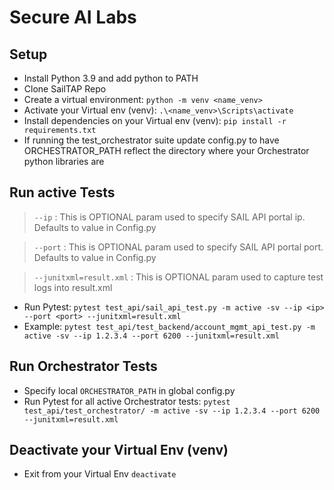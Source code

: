 # Secure AI Labs

## Setup
- Install Python 3.9 and add python to PATH
- Clone SailTAP Repo
- Create a virtual environment: `python -m venv <name_venv>`
- Activate your Virtual env (venv): `.\<name_venv>\Scripts\activate`
- Install dependencies on your Virtual env (venv): `pip install -r requirements.txt`
- If running the test_orchestrator suite update config.py to have ORCHESTRATOR_PATH reflect the directory where your Orchestrator python libraries are

## Run active Tests
> `--ip`
> : This is OPTIONAL param used to specify SAIL API portal ip. Defaults to value in Config.py

> `--port`
> : This is OPTIONAL param used to specify SAIL API portal port. Defaults to value in Config.py

> `--junitxml=result.xml`
> : This is OPTIONAL param used to capture test logs into result.xml

- Run Pytest: `pytest test_api/sail_api_test.py -m active -sv --ip <ip> --port <port> --junitxml=result.xml`
- Example: `pytest test_api/test_backend/account_mgmt_api_test.py -m active -sv --ip 1.2.3.4 --port 6200 --junitxml=result.xml`

## Run Orchestrator Tests
- Specify local `ORCHESTRATOR_PATH` in global config.py
- Run Pytest for all active Orchestrator tests: `pytest test_api/test_orchestrator/ -m active -sv --ip 1.2.3.4 --port 6200 --junitxml=result.xml`

## Deactivate your Virtual Env (venv)
- Exit from your Virtual Env `deactivate`
